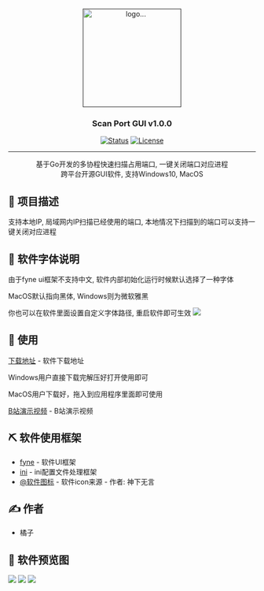 <p align="center">
  <a href="" rel="noopener">
 <img width=200px height=200px src="https://ongsat.oss-cn-hangzhou.aliyuncs.com/opensource/ScanPort/Icon.png" alt="logo..."></a>
</p>

<h3 align="center">Scan Port GUI v1.0.0</h3>

<div align="center">

[![Status](https://img.shields.io/badge/status-active-success.svg)]()
[![License](https://img.shields.io/badge/license-MIT-blue.svg)](/LICENSE)

</div>

---

<p align="center"> 
    基于Go开发的多协程快速扫描占用端口, 一键关闭端口对应进程
    <br>
    跨平台开源GUI软件, 支持Windows10, MacOS
    <br> 
</p>

## 🧐 项目描述

支持本地IP, 局域网内IP扫描已经使用的端口, 本地情况下扫描到的端口可以支持一键关闭对应进程

## 🔧 软件字体说明

由于fyne ui框架不支持中文, 软件内部初始化运行时候默认选择了一种字体

MacOS默认指向黑体, Windows则为微软雅黑

你也可以在软件里面设置自定义字体路径, 重启软件即可生效
[![](https://ongsat.oss-cn-hangzhou.aliyuncs.com/opensource/ScanPort/font.png)]()

## 🎈 使用
[下载地址](https://gitee.com/orange-resource/scan-port/releases) - 软件下载地址

Windows用户直接下载完解压好打开使用即可

MacOS用户下载好，拖入到应用程序里面即可使用

[B站演示视频](https://www.bilibili.com/video/BV1R54y1L75S?share_source=copy_web) - B站演示视频

## ⛏️ 软件使用框架

- [fyne](https://github.com/fyne-io/fyne) - 软件UI框架
- [ini](https://github.com/go-ini/ini) - ini配置文件处理框架
- [@软件图标](https://www.iconfont.cn/user/detail?spm=a313x.7781069.0.d214f71f6&uid=5869166) - 软件icon来源 - 作者: 神下无言

## ✍️ 作者

- 橘子

## 🎉 软件预览图
[![](https://ongsat.oss-cn-hangzhou.aliyuncs.com/opensource/ScanPort/r1.png)]()
[![](https://ongsat.oss-cn-hangzhou.aliyuncs.com/opensource/ScanPort/r3.png)]()
[![](https://ongsat.oss-cn-hangzhou.aliyuncs.com/opensource/ScanPort/r2.png)]()
